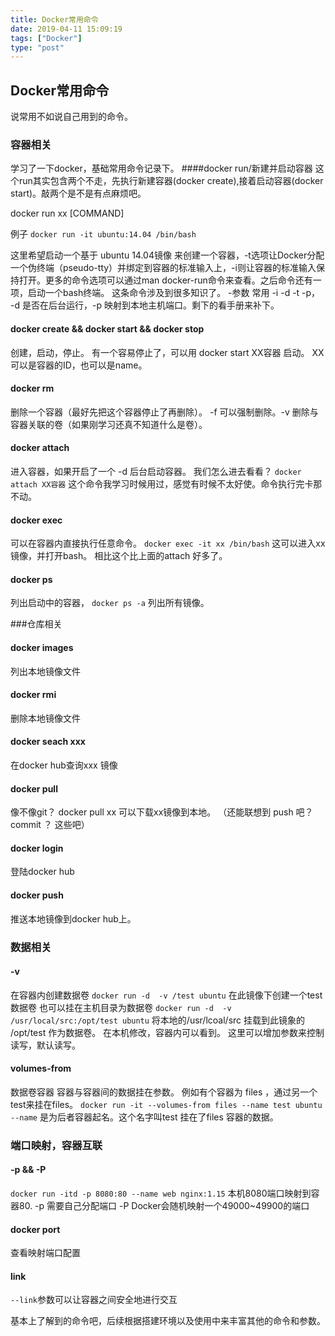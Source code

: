 ```yaml
---
title: Docker常用命令
date: 2019-04-11 15:09:19
tags: ["Docker"]
type: "post"
---
```



## Docker常用命令
说常用不如说自己用到的命令。

### 容器相关
学习了一下docker，基础常用命令记录下。
####docker run/新建并启动容器
这个run其实包含两个不走，先执行新建容器(docker create),接着启动容器(docker start)。敲两个是不是有点麻烦吧。

docker run  xx [COMMAND] 

例子 `docker run -it ubuntu:14.04 /bin/bash`

这里希望启动一个基于 ubuntu 14.04镜像 来创建一个容器，-t选项让Docker分配一个伪终端（pseudo-tty）并绑定到容器的标准输入上，-i则让容器的标准输入保持打开。更多的命令选项可以通过man docker-run命令来查看。之后命令还有一项，启动一个bash终端。 这条命令涉及到很多知识了。
-参数 常用 -i -d -t -p，   -d 是否在后台运行，-p 映射到本地主机端口。剩下的看手册来补下。  

#### docker create && docker start && docker stop 
创建，启动，停止。
有一个容易停止了，可以用 docker start  XX容器 启动。 XX 可以是容器的ID，也可以是name。

#### docker rm
删除一个容器（最好先把这个容器停止了再删除）。
-f 可以强制删除。-v 删除与容器关联的卷（如果刚学习还真不知道什么是卷）。

#### docker attach 
进入容器，如果开启了一个 -d 后台启动容器。 我们怎么进去看看？  `docker attach XX容器`
这个命令我学习时候用过，感觉有时候不太好使。命令执行完卡那不动。

#### docker exec 
可以在容器内直接执行任意命令。
`docker exec -it xx /bin/bash`    这可以进入xx镜像，并打开bash。 相比这个比上面的attach 好多了。

#### docker ps
列出启动中的容器， `docker ps -a` 列出所有镜像。

###仓库相关
#### docker images
列出本地镜像文件

#### docker rmi
删除本地镜像文件

#### docker seach xxx 
在docker hub查询xxx 镜像

#### docker pull 
像不像git？ docker pull xx 可以下载xx镜像到本地。 （还能联想到 push 吧？ commit ？ 这些吧）

#### docker login 
登陆docker hub

#### docker push 
推送本地镜像到docker hub上。

### 数据相关
#### -v 
在容器内创建数据卷    `docker run -d  -v /test ubuntu`  在此镜像下创建一个test数据卷
也可以挂在主机目录为数据卷  `docker run -d  -v /usr/local/src:/opt/test ubuntu`   将本地的/usr/lcoal/src  挂载到此镜象的 /opt/test  作为数据卷。 在本机修改，容器内可以看到。
这里可以增加参数来控制读写，默认读写。

#### volumes-from
数据卷容器
容器与容器间的数据挂在参数。
例如有个容器为 files    ，通过另一个 test来挂在files。 `docker run -it --volumes-from files --name test ubuntu`
`--name` 是为后者容器起名。这个名字叫test 挂在了files 容器的数据。

### 端口映射，容器互联
#### -p && -P
`docker run -itd -p 8080:80 --name web nginx:1.15`   本机8080端口映射到容器80.
-p 需要自己分配端口   -P Docker会随机映射一个49000~49900的端口
#### docker port
查看映射端口配置

#### link
`--link`参数可以让容器之间安全地进行交互

基本上了解到的命令吧，后续根据搭建环境以及使用中来丰富其他的命令和参数。
